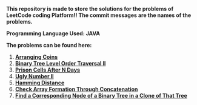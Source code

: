 **This repository is made to store the solutions for the problems of LeetCode coding Platform!!
The commit messages are the names of the problems.**

**Programming Language Used: JAVA**

**The problems can be found here:**

1. **[Arranging Coins](https://leetcode.com/problems/arranging-coins/)**
2. **[Binary Tree Level Order Traversal II](https://leetcode.com/problems/binary-tree-level-order-traversal-ii/)**
3. **[Prison Cells After N Days](https://leetcode.com/problems/prison-cells-after-n-days/)**
4. **[Ugly Number II](https://leetcode.com/problems/ugly-number-ii/)**
5. **[Hamming Distance](https://leetcode.com/problems/hamming-distance/)**
6. **[Check Array Formation Through Concatenation](https://leetcode.com/problems/check-array-formation-through-concatenation/)**
7. **[Find a Corresponding Node of a Binary Tree in a Clone of That Tree](https://leetcode.com/problems/find-a-corresponding-node-of-a-binary-tree-in-a-clone-of-that-tree/solution/)**
